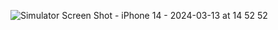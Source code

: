 ![Simulator Screen Shot - iPhone 14 - 2024-03-13 at 14 52 52](https://github.com/AKogut91/CollectionViewSwiftUI/assets/22193289/37fcf50c-e539-4d4d-a30d-e22e4d9d2886)
